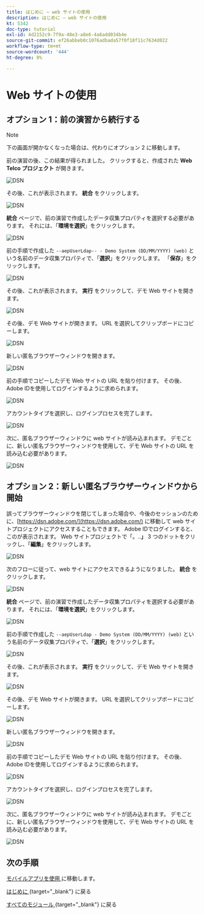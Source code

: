 ```yaml
---
title: はじめに – web サイトの使用
description: はじめに – web サイトの使用
kt: 5342
doc-type: tutorial
exl-id: 4d2152c9-7f9a-48e3-a8e6-4a6add034b4e
source-git-commit: ef26abbeb0c1076adbada57f0f18f11c7634d022
workflow-type: tm+mt
source-wordcount: '444'
ht-degree: 0%

---
```


# Web サイトの使用

## オプション 1：前の演習から続行する

>[!NOTE]
>
>下の画面が開かなくなった場合は、代わりにオプション 2 に移動します。

前の演習の後、この結果が得られました。 クリックすると、作成された **Web Telco プロジェクト** が開きます。

![DSN](./images/dsn5a.png)

その後、これが表示されます。 **統合** をクリックします。

![DSN](./images/web1.png)

**統合** ページで、前の演習で作成したデータ収集プロパティを選択する必要があります。 それには、「**環境を選択**」をクリックします。

![DSN](./images/web2.png)

前の手順で作成した `--aepUserLdap-- - Demo System (DD/MM/YYYY) (web)` という名前のデータ収集プロパティで、「**選択**」をクリックします。 「**保存**」をクリックします。

![DSN](./images/web2a.png)

その後、これが表示されます。 **実行** をクリックして、デモ Web サイトを開きます。

![DSN](./images/web2b.png)

その後、デモ Web サイトが開きます。 URL を選択してクリップボードにコピーします。

![DSN](./images/web3.png)

新しい匿名ブラウザーウィンドウを開きます。

![DSN](./images/web4.png)

前の手順でコピーしたデモ Web サイトの URL を貼り付けます。 その後、Adobe IDを使用してログインするように求められます。

![DSN](./images/web5.png)

アカウントタイプを選択し、ログインプロセスを完了します。

![DSN](./images/web6.png)

次に、匿名ブラウザーウィンドウに web サイトが読み込まれます。 デモごとに、新しい匿名ブラウザーウィンドウを使用して、デモ Web サイトの URL を読み込む必要があります。

![DSN](./images/web7.png)

## オプション 2：新しい匿名ブラウザーウィンドウから開始

誤ってブラウザーウィンドウを閉じてしまった場合や、今後のセッションのために、[https://dsn.adobe.com/](https://dsn.adobe.com/) に移動して web サイトプロジェクトにアクセスすることもできます。 Adobe IDでログインすると、このが表示されます。 Web サイトプロジェクトで「。..**」** 3 つのドットをクリックし、「**編集**」をクリックします。

![DSN](./images/web8.png)

次のフローに従って、web サイトにアクセスできるようになりました。 **統合** をクリックします。

![DSN](./images/web1.png)

**統合** ページで、前の演習で作成したデータ収集プロパティを選択する必要があります。 それには、「**環境を選択**」をクリックします。

![DSN](./images/web2.png)

前の手順で作成した `--aepUserLdap - Demo System (DD/MM/YYYY) (web)` という名前のデータ収集プロパティで、「**選択**」をクリックします。

![DSN](./images/web2a.png)

その後、これが表示されます。 **実行** をクリックして、デモ Web サイトを開きます。

![DSN](./images/web2b.png)

その後、デモ Web サイトが開きます。 URL を選択してクリップボードにコピーします。

![DSN](./images/web3.png)

新しい匿名ブラウザーウィンドウを開きます。

![DSN](./images/web4.png)

前の手順でコピーしたデモ Web サイトの URL を貼り付けます。 その後、Adobe IDを使用してログインするように求められます。

![DSN](./images/web5.png)

アカウントタイプを選択し、ログインプロセスを完了します。

![DSN](./images/web6.png)

次に、匿名ブラウザーウィンドウに web サイトが読み込まれます。 デモごとに、新しい匿名ブラウザーウィンドウを使用して、デモ Web サイトの URL を読み込む必要があります。

![DSN](./images/web7.png)

## 次の手順

[ モバイルアプリを使用 ](./ex5.md) に移動します。

[ はじめに ](./getting-started.md){target="_blank"} に戻る

[ すべてのモジュール ](./../../../overview.md){target="_blank"} に戻る